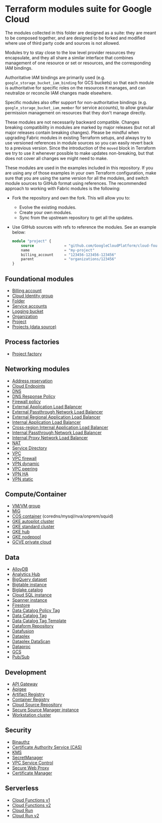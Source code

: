 # Terraform modules suite for Google Cloud

The modules collected in this folder are designed as a suite: they are meant to be composed together, and are designed to be forked and modified where use of third party code and sources is not allowed.

Modules try to stay close to the low level provider resources they encapsulate, and they all share a similar interface that combines management of one resource or set or resources, and the corresponding IAM bindings.

Authoritative IAM bindings are primarily used (e.g. `google_storage_bucket_iam_binding` for GCS buckets) so that each module is authoritative for specific roles on the resources it manages, and can neutralize or reconcile IAM changes made elsewhere.

Specific modules also offer support for non-authoritative bindings (e.g. `google_storage_bucket_iam_member` for service accounts), to allow granular permission management on resources that they don't manage directly.

These modules are not necessarily backward compatible. Changes breaking compatibility in modules are marked by major releases (but not all major releases contain breaking changes). Please be mindful when upgrading Fabric modules in existing Terraform setups, and always try to use versioned references in module sources so you can easily revert back to a previous version. Since the introduction of the `moved` block in Terraform we try to use it whenever possible to make updates non-breaking, but that does not cover all changes we might need to make.

These modules are used in the examples included in this repository. If you are using any of those examples in your own Terraform configuration, make sure that you are using the same version for all the modules, and switch module sources to GitHub format using references. The recommended approach to working with Fabric modules is the following:

- Fork the repository and own the fork. This will allow you to:
  - Evolve the existing modules.
  - Create your own modules.
  - Sync from the upstream repository to get all the updates.

- Use GitHub sources with refs to reference the modules. See an example below:

    ```terraform
    module "project" {
        source              = "github.com/GoogleCloudPlatform/cloud-foundation-fabric//modules/project?ref=v13.0.0&depth=1"
        name                = "my-project"
        billing_account     = "123456-123456-123456"
        parent              = "organizations/123456"
    }
    ```

## Foundational modules

- [Billing account](./billing-account)
- [Cloud Identity group](./cloud-identity-group/)
- [Folder](./folder)
- [Service accounts](./iam-service-account)
- [Logging bucket](./logging-bucket)
- [Organization](./organization)
- [Project](./project)
- [Projects (data source)](./projects-data-source)

## Process factories

- [Project factory](./project-factory/)

## Networking modules

- [Address reservation](./net-address)
- [Cloud Endpoints](./endpoints)
- [DNS](./dns)
- [DNS Response Policy](./dns-response-policy/)
- [Firewall policy](./net-firewall-policy)
- [External Application Load Balancer](./net-lb-app-ext/)
- [External Passthrough Network Load Balancer](./net-lb-ext)
- [External Regional Application Load Balancer](./net-lb-app-ext-regional/)
- [Internal Application Load Balancer](./net-lb-app-int)
- [Cross-region Internal Application Load Balancer](./net-lb-app-int-cross-region)
- [Internal Passthrough Network Load Balancer](./net-lb-int)
- [Internal Proxy Network Load Balancer](./net-lb-proxy-int)
- [NAT](./net-cloudnat)
- [Service Directory](./service-directory)
- [VPC](./net-vpc)
- [VPC firewall](./net-vpc-firewall)
- [VPN dynamic](./net-vpn-dynamic)
- [VPC peering](./net-vpc-peering)
- [VPN HA](./net-vpn-ha)
- [VPN static](./net-vpn-static)

## Compute/Container

- [VM/VM group](./compute-vm)
- [MIG](./compute-mig)
- [COS container](./cloud-config-container/cos-generic-metadata/) (coredns/mysql/nva/onprem/squid)
- [GKE autopilot cluster](./gke-cluster-autopilot)
- [GKE standard cluster](./gke-cluster-standard)
- [GKE hub](./gke-hub)
- [GKE nodepool](./gke-nodepool)
- [GCVE private cloud](./gcve-private-cloud)

## Data

- [AlloyDB](./alloydb)
- [Analytics Hub](./analytics-hub)
- [BigQuery dataset](./bigquery-dataset)
- [Bigtable instance](./bigtable-instance)
- [Biglake catalog](./biglake-catalog)
- [Cloud SQL instance](./cloudsql-instance)
- [Spanner instance](./spanner-instance)
- [Firestore](./firestore)
- [Data Catalog Policy Tag](./data-catalog-policy-tag)
- [Data Catalog Tag](./data-catalog-tag)
- [Data Catalog Tag Template](./data-catalog-tag-template)
- [Dataform Repository](./dataform-repository/)
- [Datafusion](./datafusion)
- [Dataplex](./dataplex)
- [Dataplex DataScan](./dataplex-datascan/)
- [Dataproc](./dataproc)
- [GCS](./gcs)
- [Pub/Sub](./pubsub)

## Development

- [API Gateway](./api-gateway)
- [Apigee](./apigee)
- [Artifact Registry](./artifact-registry)
- [Container Registry](./container-registry)
- [Cloud Source Repository](./source-repository)
- [Secure Source Manager instance](./secure-source-manager-instance)
- [Workstation cluster](./workstation-cluster)

## Security

- [Binauthz](./binauthz/)
- [Certificate Authority Service (CAS)](./certificate-authority-service)
- [KMS](./kms)
- [SecretManager](./secret-manager)
- [VPC Service Control](./vpc-sc)
- [Secure Web Proxy](./net-swp)
- [Certificate Manager](./certificate-manager)

## Serverless

- [Cloud Functions v1](./cloud-function-v1)
- [Cloud Functions v2](./cloud-function-v2)
- [Cloud Run](./cloud-run)
- [Cloud Run v2](./cloud-run-v2)

